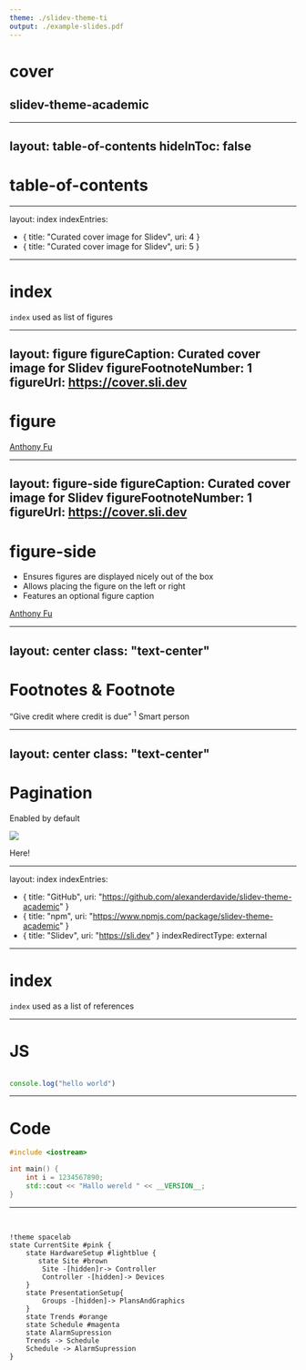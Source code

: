 ```yaml
---
theme: ./slidev-theme-ti
output: ./example-slides.pdf
---
```


# cover

## slidev-theme-academic

<Pagination classNames="text-gray-300" />


---
layout: table-of-contents
hideInToc: false
---

# table-of-contents

---
layout: index
indexEntries:
  - { title: "Curated cover image for Slidev", uri: 4 }
  - { title: "Curated cover image for Slidev", uri: 5 }
---

# index

`index` used as list of figures

---
layout: figure
figureCaption: Curated cover image for Slidev
figureFootnoteNumber: 1
figureUrl: https://cover.sli.dev
---

# figure

<Footnotes separator>
  <Footnote :number=1><a href="https://unsplash.com/collections/94734566/slidev" rel="noreferrer" target="_blank">Anthony Fu</a></Footnote>
</Footnotes>

---
layout: figure-side
figureCaption: Curated cover image for Slidev
figureFootnoteNumber: 1
figureUrl: https://cover.sli.dev
---

# figure-side

- Ensures figures are displayed nicely out of the box
- Allows placing the figure on the left or right
- Features an optional figure caption

<Footnotes separator>
  <Footnote :number=1><a href="https://unsplash.com/collections/94734566/slidev" rel="noreferrer" target="_blank">Anthony Fu</a></Footnote>
</Footnotes>

---
layout: center
class: "text-center"
---

# Footnotes & Footnote

<span class="font-extralight">
  <q>Give credit where credit is due</q>
  <sup>1</sup>
</span>

<Footnotes separator>
  <Footnote :number=1>Smart person</Footnote>
</Footnotes>

---
layout: center
class: "text-center"
---

# Pagination

<span class="font-extralight">Enabled by default</span>

<img
  class="absolute transform -bottom-1 -right-21.5 w-40"
  src="/box.svg"
/>

<p class="absolute font-extralight right-14 transform rotate-8 bottom-4">Here!</p>

---
layout: index
indexEntries:
  - { title: "GitHub", uri: "https://github.com/alexanderdavide/slidev-theme-academic" }
  - { title: "npm", uri: "https://www.npmjs.com/package/slidev-theme-academic" }
  - { title: "Slidev", uri: "https://sli.dev" }
indexRedirectType: external
---

# index

`index` used as a list of references

---

# JS

```js {monaco-run}

console.log("hello world")

```

---

# Code

```cpp {monaco-run}
#include <iostream>

int main() {
    int i = 1234567890;
    std::cout << "Hallo wereld " << __VERSION__;
}
```

---

<br>

```plantuml
!theme spacelab
state CurrentSite #pink {
    state HardwareSetup #lightblue {
       state Site #brown
        Site -[hidden]r-> Controller
        Controller -[hidden]-> Devices
    }
    state PresentationSetup{
        Groups -[hidden]-> PlansAndGraphics
    }
    state Trends #orange
    state Schedule #magenta
    state AlarmSupression
    Trends -> Schedule
    Schedule -> AlarmSupression
}
```
